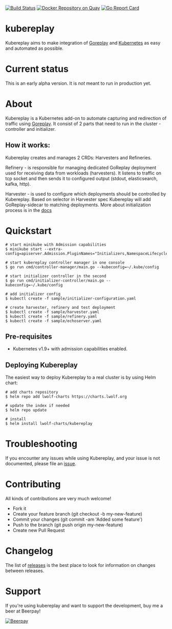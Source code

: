 [![Build Status](https://travis-ci.org/lwolf/kubereplay.svg?branch=master)](https://travis-ci.org/lwolf/kubereplay)
[![Docker Repository on Quay](https://quay.io/repository/lwolf/kubereplay-controller-amd64/status "Docker Repository on Quay")](https://quay.io/repository/lwolf/kubereplay-controller-amd64)
[![Go Report Card](https://goreportcard.com/badge/github.com/lwolf/kubereplay)](https://goreportcard.com/report/github.com/lwolf/kubereplay)

# kubereplay

Kubereplay aims to make integration of [Goreplay](https://github.com/buger/goreplay) and [Kubernetes](https://github.com/kubernetes/kubernetes) as easy and automated as possible.

# Current status

This is an early alpha version. It is *not* meant to run in production yet.

# About

Kubereplay is a Kubernetes add-on to automate capturing and redirection of traffic using [Goreplay](https://github.com/buger/goreplay).
It consist of 2 parts that need to run in the cluster - controller and initializer.

## How it works:

Kubereplay creates and manages 2 CRDs: Harvesters and Refineries.

Refinery - is responsible for managing dedicated GoReplay deployment used for receiving data from workloads (harvesters).
 It listens to traffic on tcp socket and then sends it to configured output (stdout, elasticsearch, kafka, http).

Harvester - is used to configure which deployments should be controlled by Kubereplay.
Based on selector in Harvester spec Kubereplay will add GoReplay-sidecar to matching deployments.
More about initialization process is in the [docs](docs/initialization.md)


# Quickstart

```
# start minikube with Admission capabilities
$ minikube start --extra-config=apiserver.Admission.PluginNames="Initializers,NamespaceLifecycle,LimitRanger,ServiceAccount,DefaultStorageClass,ResourceQuota"

# start kubereplay controller manager in one console
$ go run cmd/controller-manager/main.go --kubeconfig=~/.kube/config

# start initializer controller in the second
$ go run cmd/initializer-controller/main.go --kubeconfig=~/.kube/config

# add initializer config
$ kubectl create -f sample/initializer-configuration.yaml

# create harvester, refinery and test deployment
$ kubectl create -f sample/harvester.yaml
$ kubectl create -f sample/refinery.yaml
$ kubectl create -f sample/echoserver.yaml
```

## Pre-requisites

* Kubernetes v1.9+ with admission capabilities enabled.

## Deploying Kubereplay

The easiest way to deploy Kubereplay to a real cluster is by using Helm chart:

```
# add charts repository
$ helm repo add lwolf-charts https://charts.lwolf.org

# update the index if needed
$ helm repo update

# install
$ helm install lwolf-charts/kubereplay
```

# Troubleshooting

If you encounter any issues while using Kubereplay, and your issue is not documented, please file an [issue](https://github.com/lwolf/kubereplay/issues).

# Contributing

All kinds of contributions are very much welcome!

* Fork it
* Create your feature branch (git checkout -b my-new-feature)
* Commit your changes (git commit -am 'Added some feature')
* Push to the branch (git push origin my-new-feature)
* Create new Pull Request

# Changelog
The list of [releases](https://github.com/lwolf/kubereplay/releases) is the best place to look for information on changes between releases.

# Support

If you're using kubereplay and want to support the development, buy me a beer at Beerpay!

[![Beerpay](https://beerpay.io/lwolf/kubereplay/badge.svg?style=beer-square)](https://beerpay.io/lwolf/kubereplay)